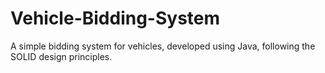 # Vehicle-Bidding-System
A simple bidding system for vehicles, developed using Java, following the SOLID design principles.
